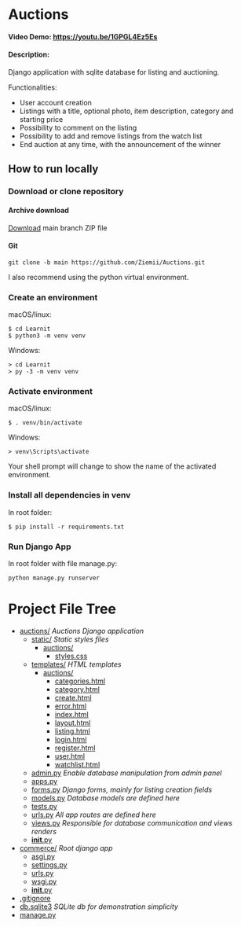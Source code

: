 # Auctions
#### Video Demo:  <https://youtu.be/1GPGL4Ez5Es>

#### Description:

Django application with sqlite database for listing and auctioning.

Functionalities:

- User account creation
- Listings with a title, optional photo, item description, category and starting price
- Possibility to comment on the listing
- Possibility to add and remove listings from the watch list
- End auction at any time, with the announcement of the winner

## How to run locally

### Download or clone repository

#### Archive download

[Download](https://github.com/Ziemii/Auctions/archive/refs/heads/main.zip) main branch ZIP file 

#### Git

```
git clone -b main https://github.com/Ziemii/Auctions.git
```

I also recommend using the python virtual environment.

### Create an environment

macOS/linux:
```
$ cd Learnit
$ python3 -m venv venv
```
Windows:
```
> cd Learnit
> py -3 -m venv venv
```

### Activate environment
macOS/linux:
```
$ . venv/bin/activate
```
Windows:
```
> venv\Scripts\activate
```
Your shell prompt will change to show the name of the activated environment.

### Install all dependencies in venv
In root folder:
```
$ pip install -r requirements.txt
```

### Run Django App
In root folder with file manage.py:
```
python manage.py runserver
```

# Project File Tree

* [auctions/](auctions) *Auctions Django application*
  * [static/](/auctions/static) *Static styles files*
    * [auctions/](/auctions/static/auctions)
      * [styles.css](/auctions/static/auctions/styles.css)
  * [templates/](/auctions/templates) *HTML templates*
    * [auctions/](/auctions/templates/auctions)
      * [categories.html](/auctions/templates/auctions/categories.html)
      * [category.html](/auctions/templates/auctions/category.html)
      * [create.html](/auctions/templates/auctions/create.html)
      * [error.html](/auctions/templates/auctions/error.html)
      * [index.html](/auctions/templates/auctions/index.html)
      * [layout.html](/auctions/templates/auctions/layout.html)
      * [listing.html](/auctions/templates/auctions/listing.html)
      * [login.html](/auctions/templates/auctions/login.html)
      * [register.html](/auctions/templates/auctions/register.html)
      * [user.html](/auctions/templates/auctions/user.html)
      * [watchlist.html](/auctions/templates/auctions/watchlist.html)
  * [admin.py](/auctions/admin.py) *Enable database manipulation from admin panel*
  * [apps.py](/auctions/apps.py)
  * [forms.py](/auctions/forms.py) *Django forms, mainly for listing creation fields*
  * [models.py](/auctions/models.py) *Database models are defined here*
  * [tests.py](/auctions/tests.py)
  * [urls.py](/auctions/urls.py) *All app routes are defined here*
  * [views.py](/auctions/views.py) *Responsible for database communication and views renders*
  * [__init__.py](/auctions/__init__.py)
* [commerce/](/commerce) *Root django app*
  * [asgi.py](/commerce/asgi.py)
  * [settings.py](/commerce/settings.py)
  * [urls.py](/commerce/urls.py)
  * [wsgi.py](/commerce/wsgi.py)
  * [__init__.py](/commerce/__init__.py)
* [.gitignore](/.gitignore)
* [db.sqlite3](/db.sqlite3) *SQLite db for demonstration simplicity*
* [manage.py](/manage.py)
